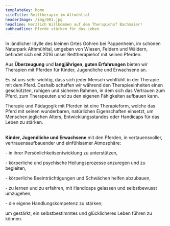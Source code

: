 ```yaml
---
templateKey: home
siteTitle: Reittherapie im Altmühltal
headerImage: /img/001.jpg
headline: Herzlich Willkommen auf dem Therapiehof Bachmaier!
subheadline: Pferde stärken für das Leben
---
```

In ländlicher Idylle des kleinen Ortes Göhren bei Pappenheim, im schönen Naturpark Althmühltal, umgeben von Wiesen, Feldern und Wäldern, befindet sich seit 2016 unser Reittherapiehof mit seinen Pferden. 

Aus **Überzeugung** und **langjährigen, guten Erfahrungen** bieten wir Therapien mit Pferden für Kinder, Jugendliche und Erwachsene an.

Es ist uns sehr wichtig, dass sich jeder Mensch wohlfühlt in der Therapie mit dem Pferd. Deshalb schaffen wir während den Therapieeinheiten einen geschützten, ruhigen und sicheren Rahmen, in dem sich das Vertrauen zum Pferd, zum Therapeuten und zu den eigenen Fähigkeiten aufbauen kann.

Therapie und Pädagogik mit Pferden ist eine Therapieform, welche das Pferd mit seinen wunderbaren, natürlichen Eigenschaften einsetzt, um Menschen jeglichen Alters, Entwicklungsstandes oder Handicaps für das Leben zu stärken.

\
**Kinder, Jugendliche und Erwachsene** mit den Pferden, in vertauensvoller, vertrauensaufbauender und einfühlsamer Atmosphäre:

\- in ihrer Persönlichkeitsentwicklung zu unterstützen,

\- körperliche und psychische Heilungsprozesse anzuregen und zu begleiten,

\- körperliche Beeinträchtigungen und Schwächen helfen abzubauen,

\- zu lernen und zu erfahren, mit Handicaps gelassen und selbstbewusst umzugehen,

\- die eigene Handlungskompetenz zu stärken;

um gestärkt, ein selbstbestimmtes und glücklicheres Leben führen zu können.
